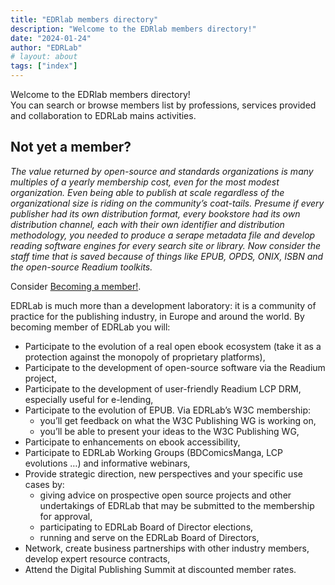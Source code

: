 ```yaml
---
title: "EDRlab members directory"
description: "Welcome to the EDRlab members directory!"
date: "2024-01-24"
author: "EDRLab"
# layout: about
tags: ["index"]
---
```



Welcome to the EDRlab members directory! 
<br/>You can search or browse members list by professions, services provided and collaboration to EDRLab mains activities.


## Not yet a member?

*The value returned by open-source and standards organizations is many multiples of a yearly membership cost, even for the most modest organization. Even being able to publish at scale regardless of the organizational size is riding on the community’s coat-tails.  Presume if every publisher had its own distribution format, every bookstore had its own distribution channel, each with their own identifier and distribution methodology, you needed to produce a serape metadata file and develop reading software engines for every search site or library.  Now consider the staff time that is saved because of things like EPUB, OPDS, ONIX, ISBN and the open-source Readium toolkits.*

Consider [Becoming a member!](https://www.edrlab.org/become-a-member/). 

EDRLab is much more than a development laboratory: it is a community of practice for the publishing industry, in Europe and around the world. By becoming member of EDRLab you will:

* Participate to the evolution of a real open ebook ecosystem (take it as a protection against the monopoly of proprietary platforms),
* Participate to the development of open-source software via the Readium project,
* Participate to the development of user-friendly Readium LCP DRM, especially useful for e-lending,
* Participate to the evolution of EPUB. Via EDRLab’s W3C membership:
    * you’ll get feedback on what the W3C Publishing WG is working on,
    * you’ll be able to present your ideas to the W3C Publishing WG,
* Participate to enhancements on ebook accessibility,
* Participate to EDRLab Working Groups (BDComicsManga, LCP evolutions …) and informative webinars,
* Provide strategic direction, new perspectives and your specific use cases by:
    * giving advice on prospective open source projects and other undertakings of EDRLab that may be submitted to the membership for approval,
    * participating to EDRLab Board of Director elections,
    * running and serve on the EDRLab Board of Directors,
* Network, create business partnerships with other industry members, develop expert resource contracts,
* Attend the Digital Publishing Summit at discounted member rates.

